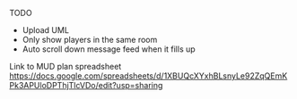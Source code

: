 TODO
- Upload UML
- Only show players in the same room
- Auto scroll down message feed when it fills up

Link to MUD plan spreadsheet
https://docs.google.com/spreadsheets/d/1XBUQcXYxhBLsnyLe92ZqQEmKPk3APUloDPThjTlcVDo/edit?usp=sharing
